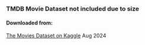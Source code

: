 ### TMDB Movie Dataset not included due to size

#### Downloaded from:

[The Movies Dataset on Kaggle](https://www.kaggle.com/datasets/rounakbanik/the-movies-dataset)
Aug 2024

